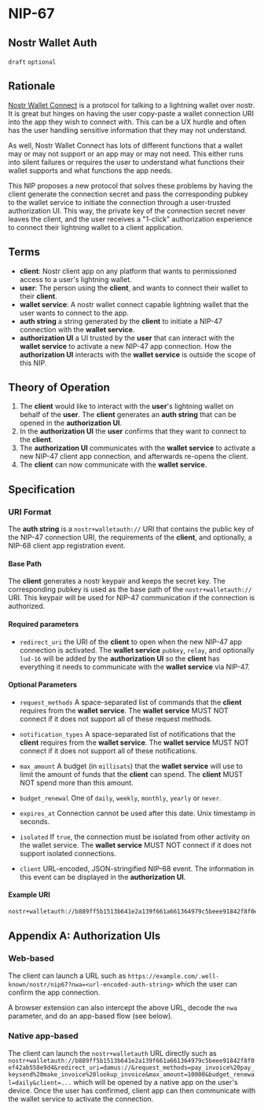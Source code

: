 NIP-67
======

Nostr Wallet Auth
--------------------

`draft` `optional`

## Rationale

[Nostr Wallet Connect](47.md) is a protocol for talking to a lightning wallet over nostr. It is great but hinges on
having the user copy-paste a wallet connection URI into the app they wish to connect with. This can be a UX hurdle and
often has the user handling sensitive information that they may not understand.

As well, Nostr Wallet Connect has lots of different functions that a wallet may or may not support or an app may or may
not need. This either runs into silent failures or requires the user to understand what functions their wallet supports
and what functions the app needs.

This NIP proposes a new protocol that solves these problems by having the client generate the connection secret and pass the corresponding pubkey to the wallet service to initiate the connection through a user-trusted authorization UI. This way, the private key of the connection secret never leaves the client, and the user receives a "1-click" authorization experience to connect their lightning wallet to a client application.

## Terms

* **client**: Nostr client app on any platform that wants to permissioned access to a user's lightning wallet.
* **user**: The person using the **client**, and wants to connect their wallet to their **client**.
* **wallet service**: A nostr wallet connect capable lightning wallet that the user wants to connect to the app.
* **auth string** a string generated by the **client** to initiate a NIP-47 connection with the **wallet service**.
* **authorization UI** a UI trusted by the **user** that can interact with the **wallet service** to activate a new NIP-47 app connection. How the **authorization UI** interacts with the **wallet service** is outside the scope of this NIP.

## Theory of Operation

1. The **client** would like to interact with the **user**'s lightning wallet on behalf of the **user**. The **client** generates an **auth string** that can be opened in the **authorization UI**.
2. In the **authorization UI** the **user** confirms that they want to connect to the **client**.
3. The **authorization UI** communicates with the **wallet service** to activate a new NIP-47 client app connection, and afterwards re-opens the client.
4. The **client** can now communicate with the **wallet service**.

## Specification

### URI Format

The **auth string** is a `nostr+walletauth://` URI that contains the public key of the NIP-47 connection URI, the requirements of the **client**, and optionally, a NIP-68 client app registration event.

#### Base Path

The **client** generates a nostr keypair and keeps the secret key. The corresponding pubkey is used as the base path of the `nostr+walletauth://` URI. This keypair will be used for NIP-47 communication if the connection is authorized.

#### Required parameters

* `redirect_uri` the URI of the **client** to open when the new NIP-47 app connection is activated. The **wallet service** `pubkey`, `relay`, and optionally `lud-16` will be added by the **authorization UI** so the **client** has everything it needs to communicate with the **wallet service** via NIP-47.

#### Optional Parameters

* `request_methods` A space-separated list of commands that the **client** requires from the **wallet service**. The
  **wallet service** MUST NOT connect if it does not support all of these request methods.

* `notification_types` A space-separated list of notifications that the **client** requires from the **wallet service**. The **wallet service** MUST NOT connect if it does not support all of these notifications.

* `max_amount` A budget (in `millisats`) that the **wallet service** will use to limit the amount of funds that the **client** can spend. The **client** MUST NOT spend more than this amount.

* `budget_renewal` One of `daily`, `weekly`, `monthly`, `yearly` or `never`.

* `expires_at` Connection cannot be used after this date. Unix timestamp in seconds.

* `isolated` If `true`, the connection must be isolated from other activity on the wallet service. The
  **wallet service** MUST NOT connect if it does not support isolated connections.

* `client` URL-encoded, JSON-stringified NIP-68 event. The information in this event can be displayed in the **authorization UI**.

#### Example URI

```sh
nostr+walletauth://b889ff5b1513b641e2a139f661a661364979c5beee91842f8f0ef42ab558e9d4?redirect_uri=https%3A%2F%2Fexample.com&request_methods=pay_invoice%20pay_keysend%20make_invoice%20lookup_invoice&max_amount=10000&budget_renewal=daily&client=...
```

## Appendix A: Authorization UIs

### Web-based

The client can launch a URL such as `https://example.com/.well-known/nostr/nip67?nwa=<url-encoded-auth-string>` which the user can confirm the app connection.

A browser extension can also intercept the above URL, decode the `nwa` parameter, and do an app-based flow (see below).

### Native app-based

The client can launch the `nostr+walletauth` URL directly such as `nostr+walletauth://b889ff5b1513b641e2a139f661a661364979c5beee91842f8f0ef42ab558e9d4&redirect_uri=damus://&request_methods=pay_invoice%20pay_keysend%20make_invoice%20lookup_invoice&max_amount=10000&budget_renewal=daily&client=...` which will be opened by a native app on the user's device. Once the user has confirmed, client app can then communicate with the wallet service to activate the connection.